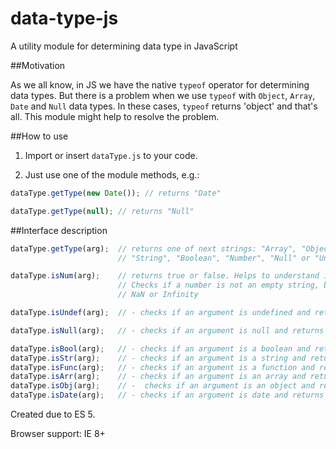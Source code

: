 # data-type-js

A utility module for determining data type in JavaScript


##Motivation

As we all know, in JS we have the native `typeof` operator for determining data types. But there is a problem when we use `typeof` with `Object`, `Array`, `Date` and `Null` data types. In these cases, `typeof` returns 'object' and that's all. This module might help to resolve the problem.

##How to use
1. Import or insert `dataType.js` to your code.

2. Just use one of the module methods, e.g.:
```javascript
dataType.getType(new Date()); // returns "Date"

dataType.getType(null); // returns "Null"
```

##Interface description

```javascript
dataType.getType(arg);  // returns one of next strings: "Array", "Object", "Date", "Function", 
                        // "String", "Boolean", "Number", "Null" or "Undefined".

dataType.isNum(arg);    // returns true or false. Helps to understand if an argument is a number. 
                        // Checks if a number is not an empty string, boolean true/false expression, 
                        // NaN or Infinity

dataType.isUndef(arg);  // - checks if an argument is undefined and returns true or false. 

dataType.isNull(arg);   // - checks if an argument is null and returns true or false.

dataType.isBool(arg);   // - checks if an argument is a boolean and returns true or false.
dataType.isStr(arg);    // - checks if an argument is a string and returns true or false.
dataType.isFunc(arg);   // - checks if an argument is a function and returns true or false.
dataType.isArr(arg);    // - checks if an argument is an array and returns true or false.
dataType.isObj(arg);    // -  checks if an argument is an object and returns true or false.
dataType.isDate(arg);   // - checks if an argument is date and returns true or false.
```

Created due to ES 5.

Browser support: IE 8+
